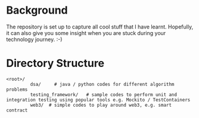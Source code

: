 # Background
The repository is set up to capture all cool stuff that I have learnt. Hopefully, it can also give you some insight when you are stuck during your technology journey.  :-)

# Directory Structure
```requirements
<root>/
         dsa/     # java / python codes for different algorithm problems
         testing_framework/   # sample codes to perform unit and integration testing using popular tools e.g. Mockito / TestContainers
         web3/  # simple codes to play around web3, e.g. smart contract  
```